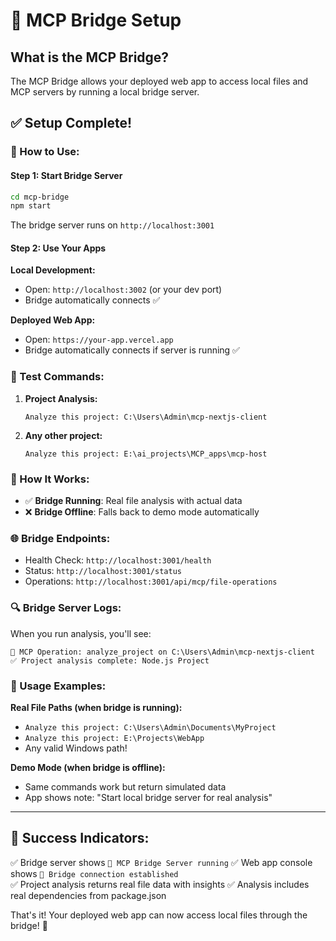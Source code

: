 # 🌉 MCP Bridge Setup

## What is the MCP Bridge?
The MCP Bridge allows your deployed web app to access local files and MCP servers by running a local bridge server.

## ✅ Setup Complete!

### 🚀 How to Use:

#### Step 1: Start Bridge Server
```bash
cd mcp-bridge
npm start
```
The bridge server runs on `http://localhost:3001`

#### Step 2: Use Your Apps

**Local Development:**
- Open: `http://localhost:3002` (or your dev port)
- Bridge automatically connects ✅

**Deployed Web App:**
- Open: `https://your-app.vercel.app`
- Bridge automatically connects if server is running ✅

### 🔧 Test Commands:

1. **Project Analysis:**
   ```
   Analyze this project: C:\Users\Admin\mcp-nextjs-client
   ```

2. **Any other project:**
   ```
   Analyze this project: E:\ai_projects\MCP_apps\mcp-host
   ```

### 🎯 How It Works:

- ✅ **Bridge Running**: Real file analysis with actual data
- ❌ **Bridge Offline**: Falls back to demo mode automatically

### 🌐 Bridge Endpoints:

- Health Check: `http://localhost:3001/health`
- Status: `http://localhost:3001/status`
- Operations: `http://localhost:3001/api/mcp/file-operations`

### 🔍 Bridge Server Logs:

When you run analysis, you'll see:
```
🔧 MCP Operation: analyze_project on C:\Users\Admin\mcp-nextjs-client
✅ Project analysis complete: Node.js Project
```

### 📱 Usage Examples:

**Real File Paths (when bridge is running):**
- `Analyze this project: C:\Users\Admin\Documents\MyProject`
- `Analyze this project: E:\Projects\WebApp`
- Any valid Windows path!

**Demo Mode (when bridge is offline):**
- Same commands work but return simulated data
- App shows note: "Start local bridge server for real analysis"

---

## 🎉 Success Indicators:

✅ Bridge server shows `🌉 MCP Bridge Server running`
✅ Web app console shows `🌉 Bridge connection established`  
✅ Project analysis returns real file data with insights
✅ Analysis includes real dependencies from package.json

That's it! Your deployed web app can now access local files through the bridge! 🚀
